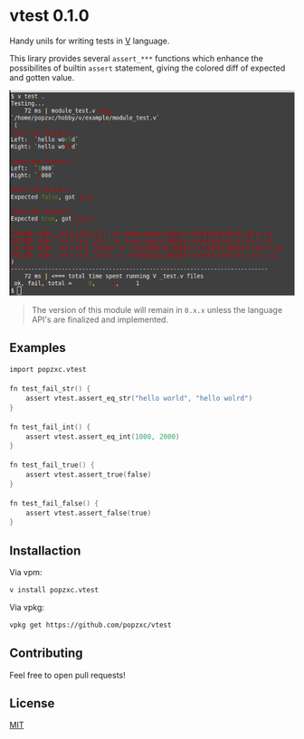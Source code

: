 # vtest 0.1.0

Handy unils for writing tests in [V](https://vlang.io/) language.

This lirary provides several `assert_***` functions which enhance the possibilites
of builtin `assert` statement, giving the colored diff of expected and gotten value.

![screenshot](vtest.png)

> The version of this module will remain in `0.x.x` unless the language API's are finalized and implemented.

## Examples

```v
import popzxc.vtest

fn test_fail_str() {
    assert vtest.assert_eq_str("hello world", "hello wolrd")
}

fn test_fail_int() {
    assert vtest.assert_eq_int(1000, 2000)
}

fn test_fail_true() {
    assert vtest.assert_true(false)
}

fn test_fail_false() {
    assert vtest.assert_false(true)
}
```

## Installaction

Via vpm:

```sh
v install popzxc.vtest
```

Via vpkg:

```sh
vpkg get https://github.com/popzxc/vtest
```

## Contributing

Feel free to open pull requests!

## License

[MIT](LICENSE)
